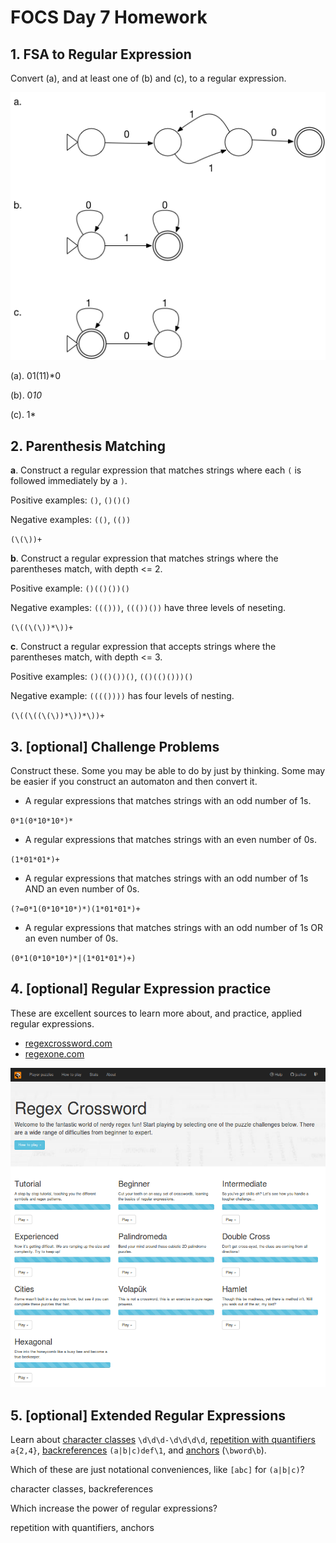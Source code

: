 # FOCS Day 7 Homework

## 1. FSA to Regular Expression

Convert (a), and at least one of (b) and (c), to a regular expression.

![Alt text](fsa-to-re.png)

(a). 01(11)*0

(b). 0*10*

(c). 1*

## 2. Parenthesis Matching

**a**. Construct a regular expression that matches strings where each `(` is followed immediately by a `)`.

Positive examples: `()`, `()()()`

Negative examples: `(()`, `(())`

`(\(\))+`

**b**. Construct a regular expression that matches strings where the parentheses match, with depth <= 2.

Positive example: `()(()())()`

Negative examples: `((()))`, `((())())` have three levels of neseting.

`(\((\(\))*\))+`

**c**. Construct a regular expression that accepts strings where the parentheses match, with depth <= 3.

Positive examples: `()(()())()`, `(()(()()))()`

Negative example: `(((())))` has four levels of nesting.

`(\((\((\(\))*\))*\))+`

## 3. [optional] Challenge Problems

Construct these. Some you may be able to do by just by thinking. Some may be easier if you construct an automaton and then convert it.

- A regular expressions that matches strings with an odd number of 1s.

`0*1(0*10*10*)*`

- A regular expressions that matches strings with an even number of 0s.

`(1*01*01*)+`

- A regular expressions that matches strings with an odd number of 1s AND an even number of 0s.

`(?=0*1(0*10*10*)*)(1*01*01*)+`

- A regular expressions that matches strings with an odd number of 1s OR an even number of 0s.

`(0*1(0*10*10*)*|(1*01*01*)+)`

## 4. [optional] Regular Expression practice
These are excellent sources to learn more about, and practice, applied regular expressions.

- [regexcrossword.com](https://regexcrossword.com)
- [regexone.com](https://regexone.com)

![Alt text](regexcrossword.png)

## 5. [optional] Extended Regular Expressions

Learn about [character classes](https://regexone.com/lesson/letters_and_digits) `\d\d\d-\d\d\d\d`, [repetition with quantifiers](https://regexone.com/lesson/repeating_characters) `a{2,4}`, [backreferences](http://www.regular-expressions.info/backref.html) `(a|b|c)def\1`, and [anchors](http://www.regular-expressions.info/anchors.html) (`\bword\b`).

Which of these are just notational conveniences, like `[abc]` for `(a|b|c)`?

character classes, backreferences

Which increase the power of regular expressions?

repetition with quantifiers, anchors

